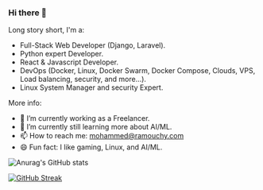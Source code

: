 ### Hi there 👋

Long story short, I'm a:
- Full-Stack Web Developer (Django, Laravel).
- Python expert Developer.
- React & Javascript Developer.
- DevOps (Docker, Linux, Docker Swarm, Docker Compose, Clouds, VPS, Load balancing, security, and more...).
- Linux System Manager and security Expert.

More info:
- 🔭 I’m currently working as a Freelancer.
- 🌱 I’m currently still learning more about AI/ML.
- 📫 How to reach me: mohammed@ramouchy.com
- 😄 Fun fact: I like gaming, Linux, and AI/ML.
  
<!--
**medram/medram** is a ✨ _special_ ✨ repository because its `README.md` (this file) appears on your GitHub profile.

Here are some ideas to get you started:

- 🔭 I’m currently working on ...
- 🌱 I’m currently learning ...
- 👯 I’m looking to collaborate on ...
- 🤔 I’m looking for help with ...
- 💬 Ask me about ...
- 📫 How to reach me: ...
- 😄 Pronouns: ...
- ⚡ Fun fact: ...
-->

![Anurag's GitHub stats](https://github-readme-stats.vercel.app/api?username=medram&show_icons=true&theme=radical)

[![GitHub Streak](http://github-readme-streak-stats.herokuapp.com?user=medram&theme=dark&hide_border=true&border_radius=10&mode=weekly)](https://git.io/streak-stats)

